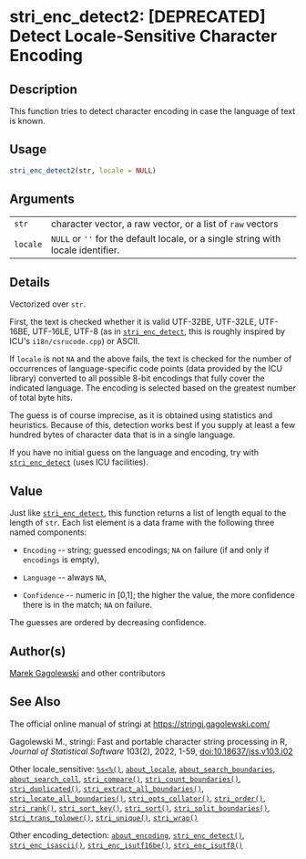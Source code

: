 # stri_enc_detect2: \[DEPRECATED\] Detect Locale-Sensitive Character Encoding

## Description

This function tries to detect character encoding in case the language of text is known.

## Usage

``` r
stri_enc_detect2(str, locale = NULL)
```

## Arguments

|          |                                                                                   |
|----------|-----------------------------------------------------------------------------------|
| `str`    | character vector, a raw vector, or a list of `raw` vectors                        |
| `locale` | `NULL` or `''` for the default locale, or a single string with locale identifier. |

## Details

Vectorized over `str`.

First, the text is checked whether it is valid UTF-32BE, UTF-32LE, UTF-16BE, UTF-16LE, UTF-8 (as in [`stri_enc_detect`](stri_enc_detect.md), this is roughly inspired by <span class="pkg">ICU</span>\'s `i18n/csrucode.cpp`) or ASCII.

If `locale` is not `NA` and the above fails, the text is checked for the number of occurrences of language-specific code points (data provided by the <span class="pkg">ICU</span> library) converted to all possible 8-bit encodings that fully cover the indicated language. The encoding is selected based on the greatest number of total byte hits.

The guess is of course imprecise, as it is obtained using statistics and heuristics. Because of this, detection works best if you supply at least a few hundred bytes of character data that is in a single language.

If you have no initial guess on the language and encoding, try with [`stri_enc_detect`](stri_enc_detect.md) (uses <span class="pkg">ICU</span> facilities).

## Value

Just like [`stri_enc_detect`](stri_enc_detect.md), this function returns a list of length equal to the length of `str`. Each list element is a data frame with the following three named components:

-   `Encoding` -- string; guessed encodings; `NA` on failure (if and only if `encodings` is empty),

-   `Language` -- always `NA`,

-   `Confidence` -- numeric in \[0,1\]; the higher the value, the more confidence there is in the match; `NA` on failure.

The guesses are ordered by decreasing confidence.

## Author(s)

[Marek Gagolewski](https://www.gagolewski.com/) and other contributors

## See Also

The official online manual of <span class="pkg">stringi</span> at <https://stringi.gagolewski.com/>

Gagolewski M., <span class="pkg">stringi</span>: Fast and portable character string processing in R, *Journal of Statistical Software* 103(2), 2022, 1-59, [doi:10.18637/jss.v103.i02](https://doi.org/10.18637/jss.v103.i02)

Other locale_sensitive: [`%s<%()`](+25s+3C+25.md), [`about_locale`](about_locale.md), [`about_search_boundaries`](about_search_boundaries.md), [`about_search_coll`](about_search_coll.md), [`stri_compare()`](stri_compare.md), [`stri_count_boundaries()`](stri_count_boundaries.md), [`stri_duplicated()`](stri_duplicated.md), [`stri_extract_all_boundaries()`](stri_extract_boundaries.md), [`stri_locate_all_boundaries()`](stri_locate_boundaries.md), [`stri_opts_collator()`](stri_opts_collator.md), [`stri_order()`](stri_order.md), [`stri_rank()`](stri_rank.md), [`stri_sort_key()`](stri_sort_key.md), [`stri_sort()`](stri_sort.md), [`stri_split_boundaries()`](stri_split_boundaries.md), [`stri_trans_tolower()`](stri_trans_casemap.md), [`stri_unique()`](stri_unique.md), [`stri_wrap()`](stri_wrap.md)

Other encoding_detection: [`about_encoding`](about_encoding.md), [`stri_enc_detect()`](stri_enc_detect.md), [`stri_enc_isascii()`](stri_enc_isascii.md), [`stri_enc_isutf16be()`](stri_enc_isutf16.md), [`stri_enc_isutf8()`](stri_enc_isutf8.md)
